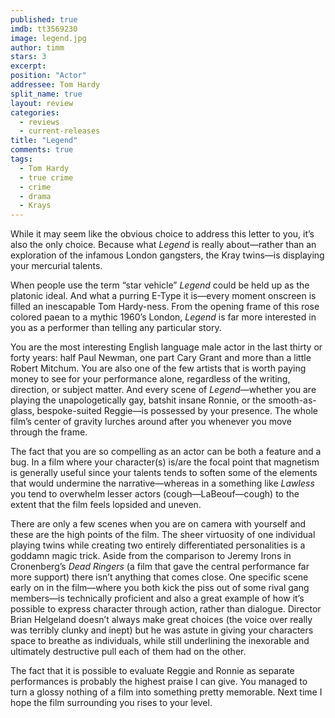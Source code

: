 ```yaml
---
published: true
imdb: tt3569230
image: legend.jpg
author: timm
stars: 3
excerpt: 
position: "Actor"
addressee: Tom Hardy
split_name: true
layout: review
categories: 
  - reviews
  - current-releases
title: "Legend"
comments: true
tags: 
  - Tom Hardy
  - true crime
  - crime
  - drama
  - Krays
---
```


While it may seem like the obvious choice to address this letter to you, it’s also the only choice. Because what _Legend_ is really about—rather than an exploration of the infamous London gangsters, the Kray twins—is displaying your mercurial talents.

When people use the term “star vehicle” _Legend_ could be held up as the platonic ideal. And what a purring E-Type it is—every moment onscreen is filled an inescapable Tom Hardy-ness. From the opening frame of this rose colored paean to a mythic 1960’s London, _Legend_ is far more interested in you as a performer than telling any particular story. 

You are the most interesting English language male actor in the last thirty or forty years: half Paul Newman, one part Cary Grant and more than a little Robert Mitchum. You are also one of the few artists that is worth paying money to see for your performance alone, regardless of the writing, direction, or subject matter. And every scene of _Legend_—whether you are playing the unapologetically gay, batshit insane Ronnie, or the smooth-as-glass, bespoke-suited Reggie—is possessed by your presence. The whole film’s center of gravity lurches around after you whenever you move through the frame.

The fact that you are so compelling as an actor can be both a feature and a bug. In a film where your character(s) is/are the focal point that magnetism is generally useful since your talents tends to soften some of the elements that would undermine the narrative—whereas in a something like _Lawless_ you tend to overwhelm lesser actors (cough—LaBeouf—cough) to the extent that the film feels lopsided and uneven. 

There are only a few scenes when you are on camera with yourself and these are the high points of the film. The sheer virtuosity of one individual playing twins while creating two entirely differentiated personalities is a goddamn magic trick. Aside from the comparison to Jeremy Irons in Cronenberg’s _Dead Ringers_ (a film that gave the central performance far more support) there isn’t anything that comes close. One specific scene early on in the film—where you both kick the piss out of some rival gang members—is technically proficient and also a great example of how it’s possible to express character through action, rather than dialogue. Director Brian Helgeland doesn’t always make great choices (the voice over really was terribly clunky and inept) but he was astute in giving your characters space to breathe as individuals, while still underlining the inexorable and ultimately destructive pull each of them had on the other.

The fact that it is possible to evaluate Reggie and Ronnie as separate performances is probably the highest praise I can give. You managed to turn a glossy nothing of a film into something pretty memorable. Next time I hope the film surrounding you rises to your level. 